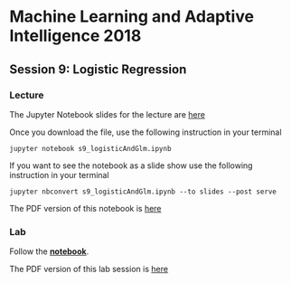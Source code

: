 # Machine Learning and Adaptive Intelligence 2018

## Session 9: Logistic Regression

### Lecture

The Jupyter Notebook slides for the lecture are [here](s9_logisticAndGlm.ipynb)

Once you download the file, use the following instruction in your terminal

`jupyter notebook s9_logisticAndGlm.ipynb`

If you want to see the notebook as a slide show use the following instruction in your terminal

`jupyter nbconvert s9_logisticAndGlm.ipynb --to slides --post serve`

The PDF version of this notebook is [here](s9_logisticAndGlm.pdf)

### Lab 

Follow the **[notebook](lab_session_9.ipynb)**.

The PDF version of this lab session is [here](lab_session_9.pdf)
